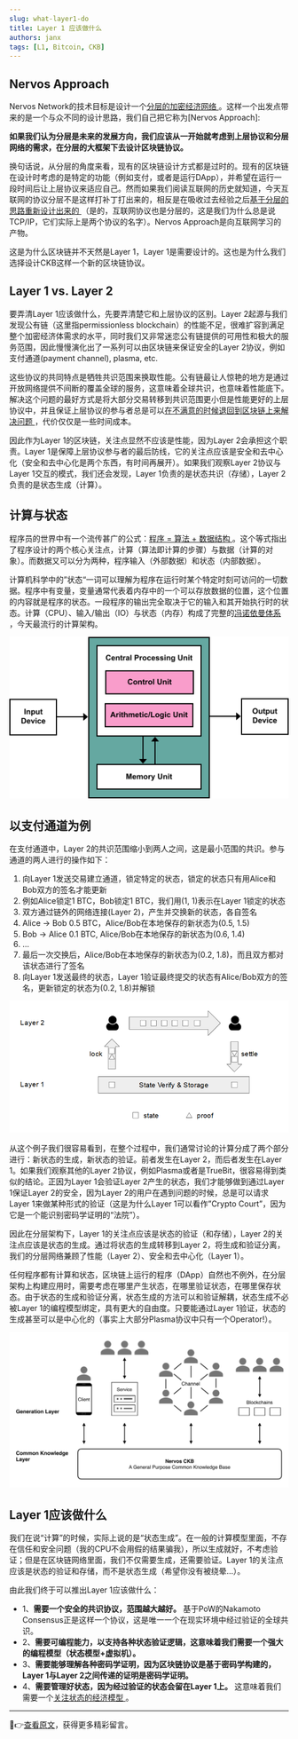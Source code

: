 ```yaml
---
slug: what-layer1-do
title: Layer 1 应该做什么
authors: janx
tags: [L1, Bitcoin, CKB]
---
```


## Nervos Approach

Nervos Network的技术目标是设计一个[分层的加密经济网络 ](https://talk.nervos.org/t/topic/336)。这样一个出发点带来的是一个与众不同的设计思路，我们自己把它称为[Nervos Approach]:

**如果我们认为分层是未来的发展方向，我们应该从一开始就考虑到上层协议和分层网络的需求，在分层的大框架下去设计区块链协议。**

换句话说，从分层的角度来看，现有的区块链设计方式都是过时的。现有的区块链在设计时考虑的是特定的功能（例如支付，或者是运行DApp），并希望在运行一段时间后让上层协议来适应自己。然而如果我们阅读互联网的历史就知道，今天互联网的协议分层不是这样打补丁打出来的，相反是在吸收过去经验之后[基于分层的思路重新设计出来的 ](https://en.wikipedia.org/wiki/Internet_protocol_suite)（是的，互联网协议也是分层的，这是我们为什么总是说 TCP/IP，它们实际上是两个协议的名字）。Nervos Approach是向互联网学习的产物。

这是为什么区块链并不天然是Layer 1，Layer 1是需要设计的。这也是为什么我们选择设计CKB这样一个新的区块链协议。

## Layer 1 vs. Layer 2

要弄清Layer 1应该做什么，先要弄清楚它和上层协议的区别。Layer 2起源与我们发现公有链（这里指permissionless blockchain）的性能不足，很难扩容到满足整个加密经济体需求的水平，同时我们又非常迷恋公有链提供的可用性和极大的服务范围，因此慢慢演化出了一系列可以由区块链来保证安全的Layer 2协议，例如支付通道(payment channel), plasma, etc.

这些协议的共同特点是牺牲共识范围来换取性能。公有链最让人惊艳的地方是通过开放网络提供不间断的覆盖全球的服务，这意味着全球共识，也意味着性能底下。解决这个问题的最好方式是将大部分交易转移到共识范围更小但是性能更好的上层协议中，并且保证上层协议的参与者总是可以[在不满意的时候退回到区块链上来解决问题 ](https://en.wikipedia.org/wiki/Exit,_Voice,_and_Loyalty)，代价仅仅是一些时间成本。

因此作为Layer 1的区块链，关注点显然不应该是性能，因为Layer 2会承担这个职责。Layer 1是保障上层协议参与者的最后防线，它的关注点应该是安全和去中心化（安全和去中心化是两个东西，有时间再展开）。如果我们观察Layer 2协议与Layer 1交互的模式，我们还会发现，Layer 1负责的是状态共识（存储），Layer 2负责的是状态生成（计算）。

## 计算与状态

程序员的世界中有一个流传甚广的公式：[程序 = 算法 + 数据结构 ](https://en.wikipedia.org/wiki/Algorithms_%2B_Data_Structures_%3D_Programs)。这个等式指出了程序设计的两个核心关注点，计算（算法即计算的步骤）与数据（计算的对象）。而数据又可以分为两种，程序输入（外部数据）和状态（内部数据）。

计算机科学中的”状态“一词可以理解为程序在运行时某个特定时刻可访问的一切数据。程序中有变量，变量通常代表着内存中的一个可以存放数据的位置，这个位置的内容就是程序的状态。一段程序的输出完全取决于它的输入和其开始执行时的状态。计算（CPU）、输入/输出（IO）与状态（内存）构成了完整的[冯诺依曼体系 ](https://en.wikipedia.org/wiki/Von_Neumann_architecture)，今天最流行的计算架构。

![alt text](image.png)

## 以支付通道为例

在支付通道中，Layer 2的共识范围缩小到两人之间，这是最小范围的共识。参与通道的两人进行的操作如下：

1. 向Layer 1发送交易建立通道，锁定特定的状态，锁定的状态只有用Alice和Bob双方的签名才能更新
  1. 例如Alice锁定1 BTC，Bob锁定1 BTC，我们用(1, 1)表示在Layer 1锁定的状态
2. 双方通过链外的网络连接(Layer 2)，产生并交换新的状态，各自签名
  1. Alice → Bob 0.5 BTC，Alice/Bob在本地保存的新状态为(0.5, 1.5)
  2. Bob → Alice 0.1 BTC, Alice/Bob在本地保存的新状态为(0.6, 1.4)
  3. …
  4. 最后一次交换后，Alice/Bob在本地保存的新状态为(0.2, 1.8)，而且双方都对该状态进行了签名
3. 向Layer 1发送最终的状态，Layer 1验证最终提交的状态有Alice/Bob双方的签名，更新锁定的状态为(0.2, 1.8)并解锁

![alt text](image-1.png)

从这个例子我们很容易看到，在整个过程中，我们通常讨论的计算分成了两个部分进行：新状态的生成，新状态的验证。前者发生在Layer 2，而后者发生在Layer 1。如果我们观察其他的Layer 2协议，例如Plasma或者是TrueBit，很容易得到类似的结论。正因为Layer 1会验证Layer 2产生的状态，我们才能够做到通过Layer 1保证Layer 2的安全，因为Layer 2的用户在遇到问题的时候，总是可以请求Layer 1来做某种形式的验证（这是为什么Layer 1可以看作”Crypto Court”，因为它是一个能识别密码学证明的“法院”）。

因此在分层架构下，Layer 1的关注点应该是状态的验证（和存储），Layer 2的关注点应该是状态的生成。通过将状态的生成转移到Layer 2，将生成和验证分离，我们的分层网络兼顾了性能（Layer 2）、安全和去中心化（Layer 1）。

任何程序都有计算和状态，区块链上运行的程序（DApp）自然也不例外，在分层架构上构建应用时，需要考虑在哪里产生状态，在哪里验证状态，在哪里保存状态。由于状态的生成和验证分离，状态生成的方法可以和验证解耦，状态生成不必被Layer 1的编程模型绑定，具有更大的自由度。只要能通过Layer 1验证，状态的生成甚至可以是中心化的（事实上大部分Plasma协议中只有一个Operator!）。

![layered-architecture.png](layered-architecture.png)

## Layer 1应该做什么

我们在说“计算”的时候，实际上说的是“状态生成”。在一般的计算模型里面，不存在信任和安全问题（我的CPU不会用假的结果骗我），所以生成就好，不考虑验证；但是在区块链网络里面，我们不仅需要生成，还需要验证。Layer 1的关注点应该是状态的验证和存储，而不是状态生成（希望你没有被绕晕…）。

由此我们终于可以推出Layer 1应该做什么：

- 1、**需要一个安全的共识协议，范围越大越好。** 基于PoW的Nakamoto Consensus正是这样一个协议，这是唯一一个在现实环境中经过验证的全球共识。
- 2、**需要可编程能力，以支持各种状态验证逻辑，这意味着我们需要一个强大的编程模型（状态模型+虚拟机）。**
- 3、**需要能够理解各种密码学证明，因为区块链协议是基于密码学构建的，Layer 1与Layer 2之间传递的证明是密码学证明。**
- 4、**需要管理好状态，因为经过验证的状态会留在Layer 1上。** 这意味着我们需要一个[关注状态的经济模型 ](https://github.com/nervosnetwork/rfcs/pull/78)。

---
🔗👉[查看原文](https://talk.nervos.org/t/layer-1/1486)，获得更多精彩留言。